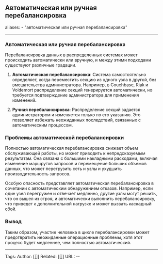 ## Автоматическая или ручная перебалансировка
aliases: 
	- "автоматическая или ручная перебалансировка"

---

### Автоматическая или ручная перебалансировка

Перебалансировка данных в распределенных системах может происходить автоматически или вручную, и между этими подходами существуют различные градации.

1. **Автоматическая перебалансировка**: Система самостоятельно определяет, когда переместить секцию из одного узла в другой, без вмешательства администратора. Например, в Couchbase, Riak и Voldemort распределение секций генерируется автоматически, но требуется подтверждение администратора для применения изменений.
    
2. **Ручная перебалансировка**: Распределение секций задается администратором и изменяется только по его указанию. Это позволяет избежать неожиданных последствий, связанных с автоматическим процессом.
    

### Проблемы автоматической перебалансировки

Полностью автоматическая перебалансировка снижает объем обслуживающей работы, но может приводить к непредсказуемым результатам. Она связана с большими накладными расходами, включая изменение маршрутов запросов и перемещение больших объемов данных, что может перегрузить сеть и узлы и ухудшить производительность запросов.

Особую опасность представляет автоматическая перебалансировка в сочетании с автоматическим обнаружением отказов. Например, если один узел перегружен и отвечает медленно, другие узлы могут решить, что он вышел из строя, и автоматически выполнить перебалансировку, что приведет к дополнительной нагрузке и может вызвать каскадный сбой.

### Вывод

Таким образом, участие человека в цикле перебалансировки может предотвратить неожиданные операционные проблемы, хотя этот процесс будет медленнее, чем полностью автоматический.

---
Tags:
Author: [[]]
Related: [[]]
URL: -- 